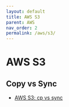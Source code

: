 ```yaml
---
layout: default
title: AWS S3
parent: AWS
nav_order: 2
permalink: /aws/s3/
---
```


# AWS S3

## Copy vs Sync
- [AWS S3: cp vs sync](https://www.learnaws.org/2022/03/01/aws-s3-cp-sync/)

